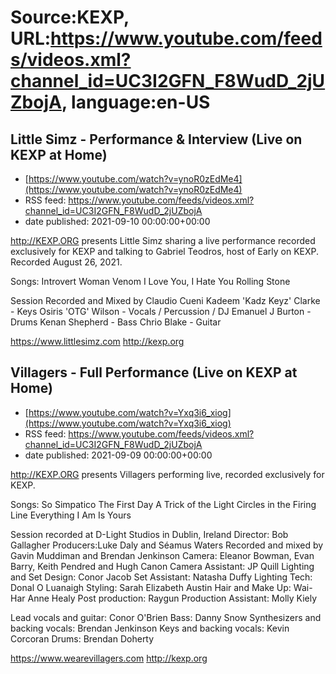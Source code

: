 # Source:KEXP, URL:https://www.youtube.com/feeds/videos.xml?channel_id=UC3I2GFN_F8WudD_2jUZbojA, language:en-US

## Little Simz - Performance & Interview (Live on KEXP at Home)
 - [https://www.youtube.com/watch?v=ynoR0zEdMe4](https://www.youtube.com/watch?v=ynoR0zEdMe4)
 - RSS feed: https://www.youtube.com/feeds/videos.xml?channel_id=UC3I2GFN_F8WudD_2jUZbojA
 - date published: 2021-09-10 00:00:00+00:00

http://KEXP.ORG presents Little Simz sharing a live performance recorded exclusively for KEXP and talking to Gabriel Teodros, host of Early on KEXP. Recorded August 26, 2021.

Songs:
Introvert 
Woman 
Venom 
I Love You, I Hate You 
Rolling Stone

Session Recorded and Mixed by Claudio Cueni 
Kadeem 'Kadz Keyz' Clarke - Keys
Osiris 'OTG' Wilson - Vocals / Percussion / DJ 
Emanuel J Burton - Drums 
Kenan Shepherd - Bass 
Chrio Blake - Guitar 

https://www.littlesimz.com
http://kexp.org

## Villagers - Full Performance (Live on KEXP at Home)
 - [https://www.youtube.com/watch?v=Yxq3i6_xiog](https://www.youtube.com/watch?v=Yxq3i6_xiog)
 - RSS feed: https://www.youtube.com/feeds/videos.xml?channel_id=UC3I2GFN_F8WudD_2jUZbojA
 - date published: 2021-09-09 00:00:00+00:00

http://KEXP.ORG presents Villagers performing live, recorded exclusively for KEXP.

Songs:
So Simpatico
The First Day
A Trick of the Light
Circles in the Firing Line
Everything I Am Is Yours

Session recorded at D-Light Studios in Dublin, Ireland
Director: Bob Gallagher
Producers:Luke Daly and Séamus Waters
Recorded and mixed by Gavin Muddiman and Brendan Jenkinson
Camera: Eleanor Bowman, Evan Barry, Keith Pendred and Hugh Canon
Camera Assistant: JP Quill
Lighting and Set Design: Conor Jacob
Set Assistant: Natasha Duffy
Lighting Tech: Donal O Luanaigh
Styling: Sarah Elizabeth Austin
Hair and Make Up: Wai-Har Anne Healy
Post production: Raygun
Production Assistant: Molly Kiely

Lead vocals and guitar: Conor O'Brien
Bass: Danny Snow
Synthesizers and backing vocals: Brendan Jenkinson
Keys and backing vocals: Kevin Corcoran
Drums: Brendan Doherty

https://www.wearevillagers.com
http://kexp.org

